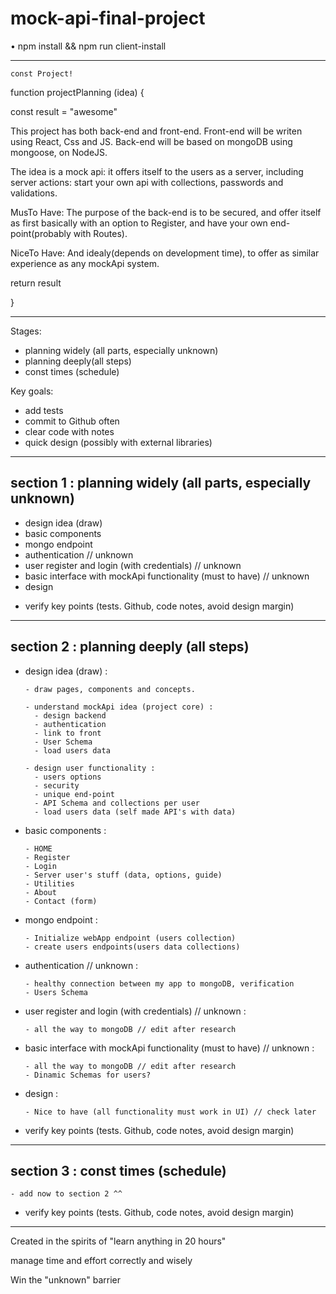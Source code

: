 # mock-api-final-project

• npm install  &&  npm run client-install


------------------------------------




    const Project!


function projectPlanning (idea) {
  
  const result = "awesome"


This project has both back-end and front-end. 
Front-end will be writen using React, Css and JS.
Back-end will be based on mongoDB using mongoose, on NodeJS.

The idea is a mock api: it offers itself to the users as a server, including server actions: 
start your own api with collections, passwords and validations.

MusTo Have:
The purpose of the back-end is to be secured, and offer itself as first basically with an option to Register, and have your own end-point(probably with Routes).

NiceTo Have:
And idealy(depends on development time), to offer as similar experience as any mockApi system.


  return result

}

------------------------------------


Stages:
- planning widely (all parts, especially unknown)
- planning deeply(all steps)
- const times (schedule)

Key goals:
- add tests
- commit to Github often
- clear code with notes
- quick design (possibly with external libraries)

------------------------------------

## section 1 :  planning widely (all parts, especially unknown)

- design idea (draw)
- basic components
- mongo endpoint
- authentication // unknown
- user register and login (with credentials) // unknown
- basic interface with mockApi functionality (must to have) // unknown
- design

* verify key points (tests. Github, code notes, avoid design margin)

------------------------------------

## section 2 :  planning deeply (all steps)

- design idea (draw) :

      - draw pages, components and concepts.

      - understand mockApi idea (project core) :
        - design backend
        - authentication
        - link to front
        - User Schema
        - load users data

      - design user functionality :
        - users options
        - security
        - unique end-point
        - API Schema and collections per user
        - load users data (self made API's with data)

- basic components :

      - HOME
      - Register
      - Login
      - Server user's stuff (data, options, guide)
      - Utilities
      - About
      - Contact (form)

- mongo endpoint :

      - Initialize webApp endpoint (users collection)
      - create users endpoints(users data collections)

- authentication // unknown :

      - healthy connection between my app to mongoDB, verification 
      - Users Schema

- user register and login (with credentials) // unknown :

      - all the way to mongoDB // edit after research

- basic interface with mockApi functionality (must to have) // unknown :

      - all the way to mongoDB // edit after research
      - Dinamic Schemas for users?

- design :

      - Nice to have (all functionality must work in UI) // check later

* verify key points (tests. Github, code notes, avoid design margin)

------------------------------------

## section 3 :  const times (schedule)

    - add now to section 2 ^^

* verify key points (tests. Github, code notes, avoid design margin)

------------------------------------

Created in the spirits of "learn anything in 20 hours"

manage time and effort correctly and wisely

Win the "unknown" barrier

